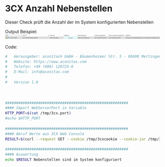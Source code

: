 # 3CX Anzahl Nebenstellen
Dieser Check prüft die Anzahl der im System konfigurierten Nebenstellen

Output Beispiel:
![Output Beispiel](../_images/image-20221128211941-1.png)

Code:
```bash
#   Herausgeber: aconitas® GmbH - Bäumenheimer Str. 5 - 86690 Mertingen
#   Website: https://www.aconitas.com
#   Telefon: +49 (906) 126725-0
#   E-Mail: info@aconitas.com
#
#   Version 1.0



########################################################
#### Import WebServerPort in Variable
HTTP_PORT=$(cat /tmp/3cx.port)
#echo $HTTP_PORT

########################################################
#### Abruf Werte aus 3CX Web Console
RESULT=$(curl --request GET --cookie /tmp/3cxcookie --cookie-jar /tmp/3cxcookie -s localhost:${HTTP_PORT}/api/SystemStatus  | egrep -io '"ExtensionsTotal":[^,]*' | cut -d ':'  -f 2)

########################################################
#### Auswertung
echo $RESULT Nebenstellen sind im System konfiguriert
```